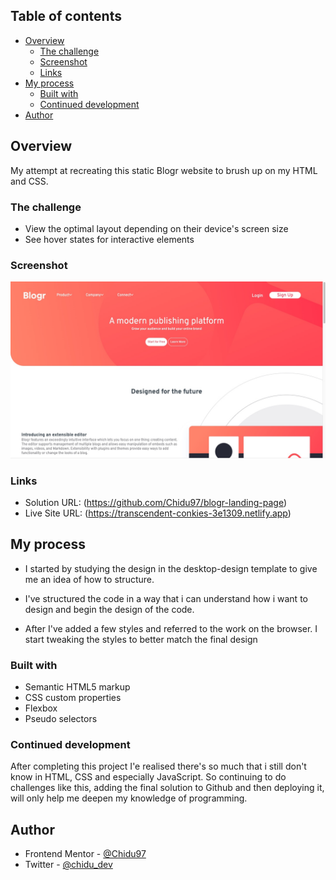 ## Table of contents

- [Overview](#overview)
  - [The challenge](#the-challenge)
  - [Screenshot](#screenshot)
  - [Links](#links)
- [My process](#my-process)
  - [Built with](#built-with)
  - [Continued development](#continued-development)
- [Author](#author)

## Overview
My attempt at recreating this static Blogr website to brush up on my HTML and CSS.

### The challenge
- View the optimal layout depending on their device's screen size
- See hover states for interactive elements

### Screenshot

![](./images/screenshot2.jpg)


### Links

- Solution URL: (https://github.com/Chidu97/blogr-landing-page)
- Live Site URL: (https://transcendent-conkies-3e1309.netlify.app)

## My process

- I started by studying the design in the desktop-design template to give me an idea of how to structure.

- I've structured the code in a way that i can understand how i want to design and begin the design of the code.

- After I've added a few styles and referred to the work on the browser. I start tweaking the styles to better match the final design 

### Built with

- Semantic HTML5 markup
- CSS custom properties
- Flexbox
- Pseudo selectors

### Continued development

After completing this project I'e realised there's so much that i still don't know in HTML, CSS and especially JavaScript. So continuing to do challenges like this, adding the final solution to Github and then deploying it, will only help me deepen my knowledge of programming.

## Author

- Frontend Mentor - [@Chidu97](https://www.frontendmentor.io/profile/Chidu97)
- Twitter - [@chidu_dev](https://twitter.com/chidu_dev)